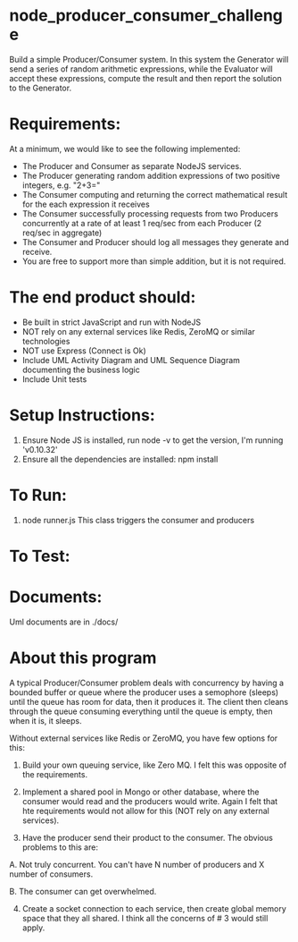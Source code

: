 # node_producer_consumer_challenge

Build a simple Producer/Consumer system. In this system the Generator will send a series of random arithmetic expressions, while the Evaluator will accept these expressions, compute the result and then report the solution to the Generator.

Requirements:
===================

At a minimum, we would like to see the following implemented:

* The Producer and Consumer as separate NodeJS services.
* The Producer generating random addition expressions of two positive integers, e.g. "2+3="
* The Consumer computing and returning the correct mathematical result for the each expression it receives
* The Consumer successfully processing requests from two Producers concurrently at a rate of at least 1 req/sec from each Producer (2 req/sec in aggregate)
* The Consumer and Producer should log all messages they generate and receive.
* You are free to support more than simple addition, but it is not required.

The end product should:
===================

* Be built in strict JavaScript and run with NodeJS
* NOT rely on any external services like Redis, ZeroMQ or similar technologies
* NOT use Express (Connect is Ok)
* Include UML Activity Diagram and UML Sequence Diagram documenting the business logic
* Include Unit tests


Setup Instructions: 
====================

1. Ensure Node JS is installed, run node -v to get the version, I'm running 'v0.10.32' 
2. Ensure all the dependencies are installed: npm install 

To Run:
==========

1. node runner.js
	This class triggers the consumer and producers

To Test: 
===========

Documents: 
===========

Uml documents are in ./docs/ 

About this program
===================

A typical Producer/Consumer problem deals with concurrency by having a bounded buffer or queue where the producer uses a semophore (sleeps) until the queue has room for data, then it produces it. The client then cleans through the queue consuming everything until the queue is empty, then when it is, it sleeps. 

Without external services like Redis or ZeroMQ, you have few options for this: 

1. Build your own queuing service, like Zero MQ. I felt this was opposite of the requirements. 

2. Implement a shared pool in Mongo or other database, where the consumer would read and the producers would write. Again I felt that hte requirements would not allow for this (NOT rely on any external services). 

3. Have the producer send their product to the consumer. The obvious problems to this are: 

A. Not truly concurrent. You can't have N number of producers and X number of consumers. 

B. The consumer can get overwhelmed. 

4. Create a socket connection to each service, then create global memory space that they all shared. I think all the concerns of # 3 would still apply. 